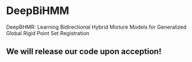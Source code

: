 # DeepBiHMM

DeepBHMR: Learning Bidirectional Hybrid Mixture Models for Generalized Global Rigid Point Set Registration

## We will release our code upon acception!
